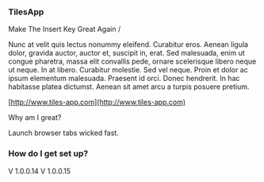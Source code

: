 
### TilesApp ###

Make The Insert Key Great Again /

Nunc at velit quis lectus nonummy eleifend. Curabitur eros. Aenean ligula dolor, gravida auctor, auctor et, suscipit in, erat. Sed malesuada, enim ut congue pharetra, massa elit convallis pede, ornare scelerisque libero neque ut neque. In at libero. Curabitur molestie. Sed vel neque. Proin et dolor ac ipsum elementum malesuada. Praesent id orci. Donec hendrerit. In hac habitasse platea dictumst. Aenean sit amet arcu a turpis posuere pretium.

[http://www.tiles-app.com](http://www.tiles-app.com)

Why am I great?

Launch browser tabs wicked fast.


### How do I get set up? ###

V 1.0.0.14
V 1.0.0.15
